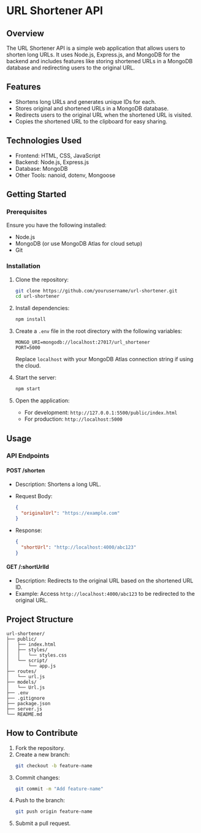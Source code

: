 # URL Shortener API

## Overview
The URL Shortener API is a simple web application that allows users to shorten long URLs. It uses Node.js, Express.js, and MongoDB for the backend and includes features like storing shortened URLs in a MongoDB database and redirecting users to the original URL.

## Features
- Shortens long URLs and generates unique IDs for each.
- Stores original and shortened URLs in a MongoDB database.
- Redirects users to the original URL when the shortened URL is visited.
- Copies the shortened URL to the clipboard for easy sharing.

## Technologies Used
- Frontend: HTML, CSS, JavaScript
- Backend: Node.js, Express.js
- Database: MongoDB
- Other Tools: nanoid, dotenv, Mongoose

## Getting Started

### Prerequisites
Ensure you have the following installed:
- Node.js
- MongoDB (or use MongoDB Atlas for cloud setup)
- Git

### Installation

1. Clone the repository:
   ```bash
   git clone https://github.com/yourusername/url-shortener.git
   cd url-shortener
   ```

2. Install dependencies:
   ```bash
   npm install
   ```

3. Create a `.env` file in the root directory with the following variables:
   ```plaintext
   MONGO_URI=mongodb://localhost:27017/url_shortener
   PORT=5000
   ```

   Replace `localhost` with your MongoDB Atlas connection string if using the cloud.

4. Start the server:
   ```bash
   npm start
   ```

5. Open the application:
   - For development: `http://127.0.0.1:5500/public/index.html`
   - For production: `http://localhost:5000`

## Usage

### API Endpoints

#### POST /shorten

- Description: Shortens a long URL.
- Request Body:
  ```json
  {
    "originalUrl": "https://example.com"
  }
  ```

- Response:
  ```json
  {
    "shortUrl": "http://localhost:4000/abc123"
  }
  ```

#### GET /:shortUrlId

- Description: Redirects to the original URL based on the shortened URL ID.
- Example: Access `http://localhost:4000/abc123` to be redirected to the original URL.

## Project Structure
```plaintext
url-shortener/
├── public/
│   ├── index.html
│   ├── styles/
│   │   └── styles.css
│   └── script/
│       └── app.js
├── routes/
│   └── url.js
├── models/
│   └── Url.js
├── .env
├── .gitignore
├── package.json
├── server.js
└── README.md
```

## How to Contribute
1. Fork the repository.
2. Create a new branch:
   ```bash
   git checkout -b feature-name
   ```
3. Commit changes:
   ```bash
   git commit -m "Add feature-name"
   ```
4. Push to the branch:
   ```bash
   git push origin feature-name
   ```
5. Submit a pull request.





